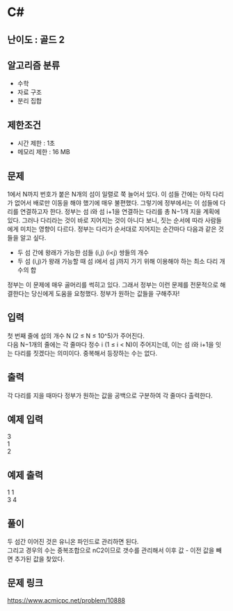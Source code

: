 # C#

## 난이도 : 골드 2

## 알고리즘 분류
  - 수학
  - 자료 구조
  - 분리 집합

## 제한조건
  - 시간 제한 : 1초
  - 메모리 제한 : 16 MB

## 문제
1에서 N까지 번호가 붙은 N개의 섬이 일렬로 쭉 늘어서 있다. 이 섬들 간에는 아직 다리가 없어서 배로만 이동을 해야 했기에 매우 불편했다. 그렇기에 정부에서는 이 섬들에 다리를 연결하고자 한다. 정부는 섬 i와 섬 i+1을 연결하는 다리를 총 N−1개 지을 계획에 있다. 그러나 다리라는 것이 바로 지어지는 것이 아니다 보니, 짓는 순서에 따라 사람들에게 미치는 영향이 다르다. 정부는 다리가 순서대로 지어지는 순간마다 다음과 같은 것들을 알고 싶다.<br/>

  - 두 섬 간에 왕래가 가능한 섬들 (i,j) (i<j) 쌍들의 개수
  - 두 섬 (i,j)가 왕래 가능할 때 섬 i에서 섬 j까지 가기 위해 이용해야 하는 최소 다리 개수의 합

정부는 이 문제에 매우 골머리를 썩히고 있다. 그래서 정부는 이런 문제를 전문적으로 해결한다는 당신에게 도움을 요청했다. 정부가 원하는 값들을 구해주자!<br/>


## 입력
첫 번째 줄에 섬의 개수 N (2 ≤ N ≤ 10^5)가 주어진다.<br/>
다음 N−1개의 줄에는 각 줄마다 정수 i (1 ≤ i < N)이 주어지는데, 이는 섬 i와 i+1을 잇는 다리를 짓겠다는 의미이다. 중복해서 등장하는 수는 없다.<br/>


## 출력
각 다리를 지을 때마다 정부가 원하는 값을 공백으로 구분하여 각 줄마다 출력한다.<br/>


## 예제 입력
3<br/>
1<br/>
2<br/>


## 예제 출력
1 1<br/>
3 4<br/>


## 풀이
두 섬간 이어진 것은 유니온 파인드로 관리하면 된다.<br/>
그리고 경우의 수는 중복조합으로 nC2이므로 갯수를 관리해서 이후 값 - 이전 값을 빼면 추가된 값을 찾았다.<br/>


## 문제 링크
https://www.acmicpc.net/problem/10888